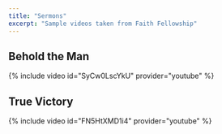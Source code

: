 ```yaml
---
title: "Sermons"
excerpt: "Sample videos taken from Faith Fellowship"
---
```


## Behold the Man
{% include video id="SyCw0LscYkU" provider="youtube" %}


## True Victory
{% include video id="FN5HtXMD1i4" provider="youtube" %}

